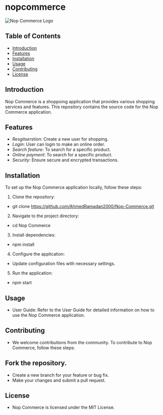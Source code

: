 # nopcommerce

![Nop Commerce Logo](https://www.google.com/imgres?imgurl=https%3A%2F%2Fwww.nopcommerce.com%2Fimages%2FnopLogos%2FnopCommerce%2Fnopcommerce_logo.svg&tbnid=tVi8QQvw_iT9zM&vet=12ahUKEwj-0Za-iOKBAxXVsCcCHZznDLAQMygBegQIARBK..i&imgrefurl=https%3A%2F%2Fwww.nopcommerce.com%2Fen%2Fbranding&docid=C8etrXKXUT-EwM&w=800&h=800&q=nopCommerce%20demo%20logo&ved=2ahUKEwj-0Za-iOKBAxXVsCcCHZznDLAQMygBegQIARBK.jpg)

## Table of Contents

- [Introduction](#introduction)
- [Features](#features)
- [Installation](#installation)
- [Usage](#usage)
- [Contributing](#contributing)
- [License](#license)

## Introduction

Nop Commerce is a shoppoing application that provides various shopping services and features. This repository contains the source code for the Nop Commerce application.

## Features

- *Resgitserstion*: Create a new user for shopping.
- *Login*: User can login to make an online order.
- *Search feature*: To search for a specific product.
- *Online payment*: To search for a specific product.
- *Security*: Ensure secure and encrypted transactions.

## Installation

To set up the Nop Commerce application locally, follow these steps:

1. Clone the repository:
*   git clone https://github.com/AhmedRamadan2000/Nop-Commerce.git
2. Navigate to the project directory:
*   cd Nop Commerce
3. Install dependencies:
*   npm install
4. Configure the application:

* Update configuration files with necessary settings.
5. Run the application:
*   npm start

## Usage
* User Guide: Refer to the User Guide for detailed information on how to use the Nop Commerce application.

## Contributing
* We welcome contributions from the community. To contribute to Nop Commerce, follow these steps:

## Fork the repository.
* Create a new branch for your feature or bug fix.
* Make your changes and submit a pull request.

## License
* Nop Commerce is licensed under the MIT License.
